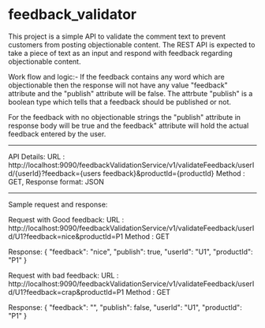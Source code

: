 # feedback_validator
This project is a simple API to validate the comment text to prevent customers from posting objectionable content. 
The REST API is expected to take a piece of text as an input and respond with feedback regarding objectionable content.

Work flow and logic:-
If the feedback contains any word which are objectionable then the response will not have any value "feedback" attribute and the "publish" attribute will be false.
The attrbute "publish" is a boolean type which tells that a feedback should be published or not.

For the feedback with no objectionable strings the "publish" attribute in response body will be true and the feedback" attribute will hold the actual feedback entered by the user. 

-----------------------------------------------
API Details:
URL : http://localhost:9090/feedbackValidationService/v1/validateFeedback/userId/{userId}?feedback={users feedback}&productId={productId}
Method : GET,
Response format: JSON

-----------------------------------------------
Sample request and response:

Request with Good feedback:
URL : http://localhost:9090/feedbackValidationService/v1/validateFeedback/userId/U1?feedback=nice&productId=P1
Method : GET

Response: 
{
    "feedback": "nice",
    "publish": true,
    "userId": "U1",
    "productId": "P1"
}


Request with bad feedback:
URL : http://localhost:9090/feedbackValidationService/v1/validateFeedback/userId/U1?feedback=crap&productId=P1
Method : GET

Response:
{
    "feedback": "",
    "publish": false,
    "userId": "U1",
    "productId": "P1"
}
